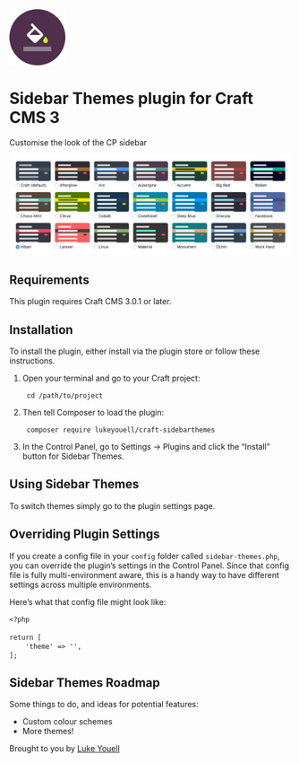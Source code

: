 <img src="src/icon.svg" alt="icon" width="100" height="100">

# Sidebar Themes plugin for Craft CMS 3

Customise the look of the CP sidebar

<img src="resources/img/screenshot.png" alt="screenshot">

## Requirements

This plugin requires Craft CMS 3.0.1 or later.

## Installation

To install the plugin, either install via the plugin store or follow these instructions.

1. Open your terminal and go to your Craft project:

        cd /path/to/project

2. Then tell Composer to load the plugin:

        composer require lukeyouell/craft-sidebarthemes

3. In the Control Panel, go to Settings → Plugins and click the “Install” button for Sidebar Themes.

## Using Sidebar Themes

To switch themes simply go to the plugin settings page.

## Overriding Plugin Settings

If you create a config file in your `config` folder called `sidebar-themes.php`, you can override the plugin’s settings in the Control Panel. Since that config file is fully multi-environment aware, this is a handy way to have different settings across multiple environments.

Here’s what that config file might look like:

```twig
<?php

return [
    'theme' => '',
];
```

## Sidebar Themes Roadmap

Some things to do, and ideas for potential features:

- Custom colour schemes
- More themes!

Brought to you by [Luke Youell](https://github.com/lukeyouell)
